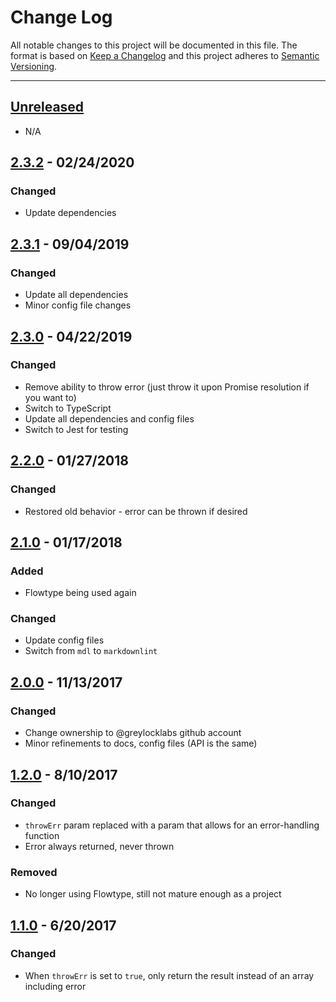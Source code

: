 # Change Log

All notable changes to this project will be documented in this file. The format is based on
[Keep a Changelog](http://keepachangelog.com/en/1.0.0/) and this project adheres to
[Semantic Versioning](http://semver.org/spec/v2.0.0.html).

---

## [Unreleased](https://github.com/greylocklabs/await-result/compare/2.3.2...HEAD)

- N/A

## [2.3.2](https://github.com/greylocklabs/await-result/compare/2.3.0...2.3.1) - 02/24/2020

### Changed

- Update dependencies

## [2.3.1](https://github.com/greylocklabs/await-result/compare/2.3.0...2.3.1) - 09/04/2019

### Changed

- Update all dependencies
- Minor config file changes

## [2.3.0](https://github.com/greylocklabs/await-result/compare/2.2.0...2.3.0) - 04/22/2019

### Changed

- Remove ability to throw error (just throw it upon Promise resolution if you want to)
- Switch to TypeScript
- Update all dependencies and config files
- Switch to Jest for testing

## [2.2.0](https://github.com/greylocklabs/await-result/compare/2.1.0...2.2.0) - 01/27/2018

### Changed

- Restored old behavior - error can be thrown if desired

## [2.1.0](https://github.com/greylocklabs/await-result/compare/2.0.0...2.1.0) - 01/17/2018

### Added

- Flowtype being used again

### Changed

- Update config files
- Switch from `mdl` to `markdownlint`

## [2.0.0](https://github.com/greylocklabs/await-result/compare/1.2.0...2.0.0) - 11/13/2017

### Changed

- Change ownership to @greylocklabs github account
- Minor refinements to docs, config files (API is the same)

## [1.2.0](https://github.com/greylocklabs/await-result/compare/1.1.0...1.2.0) - 8/10/2017

### Changed

- `throwErr` param replaced with a param that allows for an error-handling function
- Error always returned, never thrown

### Removed

- No longer using Flowtype, still not mature enough as a project

## [1.1.0](https://github.com/greylocklabs/await-result/compare/1.0.7...1.1.0) - 6/20/2017

### Changed

- When `throwErr` is set to `true`, only return the result instead of an array including error
